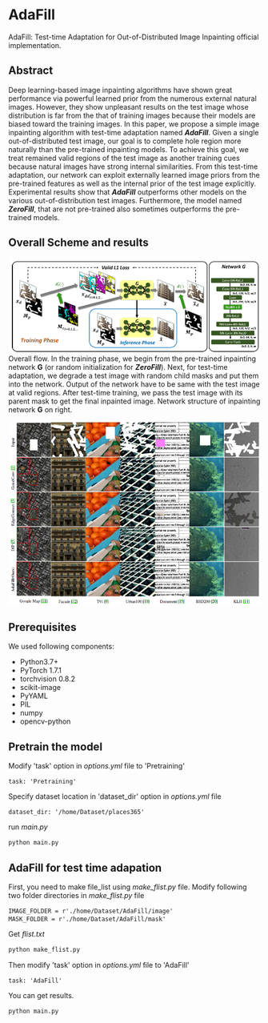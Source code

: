 # AdaFill
AdaFill: Test-time Adaptation for Out-of-Distributed Image Inpainting official implementation.

## Abstract
Deep learning-based image inpainting algorithms have shown great performance via powerful learned prior from the numerous external natural images. 
However, they show unpleasant results on the test image whose distribution is far from the that of training images because their models are biased toward the training images.
In this paper, we propose a simple image inpainting algorithm with test-time adaptation named ***AdaFill***.
Given a single out-of-distributed test image, our goal is to complete hole region more naturally than the pre-trained inpainting models.
To achieve this goal, we treat remained valid regions of the test image as another training cues because natural images have strong internal similarities.
From this test-time adaptation, our network can exploit externally learned image priors from the pre-trained features as well as the internal prior of the test image explicitly.
Experimental results show that ***AdaFill*** outperforms other models on the various out-of-distribution test images.
Furthermore, the model named ***ZeroFill***, that are not pre-trained also sometimes outperforms the pre-trained models.


## Overall Scheme and results
![scheme](./github_Image/scheme.png)
Overall flow. In the training phase, we begin from the pre-trained inpainting network **G** (or random initialization for ***ZeroFill***).
Next, for test-time adaptation, we degrade a test image  with random child masks and put them into the network.
Output of the network have to be same with the test image at valid regions. After test-time training, we pass the test image with its parent mask to get the final inpainted image.
Network structure of inpainting network **G** on right.



![results](./github_Image/results.png)



## Prerequisites
We used following components:
- Python3.7+
- PyTorch 1.7.1
- torchvision 0.8.2
- scikit-image
- PyYAML
- PIL
- numpy
- opencv-python

## Pretrain the model
Modify 'task' option in *options.yml* file to 'Pretraining'
```
task: 'Pretraining'
```

Specify dataset location in 'dataset_dir' option in *options.yml* file
```
dataset_dir: '/home/Dataset/places365'
```

run *main.py*
```bash
python main.py
```


## AdaFill for test time adapation
First, you need to make file_list using *make_flist.py* file.
Modify following two folder directories in *make_flist.py* file
```
IMAGE_FOLDER = r'./home/Dataset/AdaFill/image'
MASK_FOLDER = r'./home/Dataset/AdaFill/mask'
```

Get *flist.txt*
```bash
python make_flist.py
```

Then modify 'task' option in *options.yml* file to 'AdaFill'
```
task: 'AdaFill'
```

You can get results.
```bash
python main.py
````
